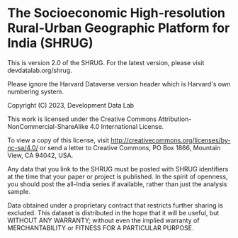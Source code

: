 # The Socioeconomic High-resolution Rural-Urban Geographic Platform for India (SHRUG)

This is version 2.0 of the SHRUG. For the latest version, please visit devdatalab.org/shrug.

Please ignore the Harvard Dataverse version header which is Harvard's own numbering system.

Copyright (C) 2023, Development Data Lab

This work is licensed under the Creative Commons Attribution-NonCommercial-ShareAlike 4.0 International License. 

To view a copy of this license, visit http://creativecommons.org/licenses/by-nc-sa/4.0/ or send a letter to Creative Commons, PO Box 1866, Mountain View, CA 94042, USA.

Any data that you link to the SHRUG must be posted with SHRUG identifiers at the time that your paper or project is published. In the spirit of openness, you should post the all-India series if available, rather than just the analysis sample. 

Data obtained under a proprietary contract that restricts further sharing is excluded. This dataset is distributed in the hope that it will be useful, but WITHOUT ANY WARRANTY; without even the implied warranty of MERCHANTABILITY or FITNESS FOR A PARTICULAR PURPOSE.

